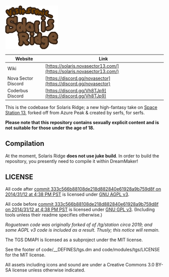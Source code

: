 ![Visit Scenic Solaris Ridge](.github/images/SolarisVisit.png)

| Website             | Link                                                                                                 |
| ------------------- | ---------------------------------------------------------------------------------------------------- |
| Wiki                | [https://solaris.novasector13.com/](https://solaris.novasector13.com/)                     |
| Nova Sector Discord | [https://discord.gg/novasector](https://discord.gg/novasector) |
| Coderbus Discord    | [https://discord.gg/Vh8TJp9](https://discord.gg/Vh8TJp9)                                             |

This is the codebase for Solaris Ridge; a new high-fantasy take on [Space Station 13](https://spacestation13.com/), forked off from Azure Peak & created by serfs, for serfs.

**Please note that this repository contains sexually explicit content and is not suitable for those under the age of 18.**

## Compilation
At the moment, Solaris Ridge **does not use juke build**. In order to build the repository, you presently need to compile it within DreamMaker!

## LICENSE

All code after [commit 333c566b88108de218d882840e61928a9b759d8f on 2014/31/12 at 4:38 PM PST](https://github.com/tgstation/tgstation/commit/333c566b88108de218d882840e61928a9b759d8f) is licensed under [GNU AGPL v3](https://www.gnu.org/licenses/agpl-3.0.html).

All code before [commit 333c566b88108de218d882840e61928a9b759d8f on 2014/31/12 at 4:38 PM PST](https://github.com/tgstation/tgstation/commit/333c566b88108de218d882840e61928a9b759d8f) is licensed under [GNU GPL v3](https://www.gnu.org/licenses/gpl-3.0.html).
(Including tools unless their readme specifies otherwise.)

*Roguetown code was originally forked of of /tg/station circa 2019; and some AGPL v3 code is included as a result. Thusly; this notice will remain.*

The TGS DMAPI is licensed as a subproject under the MIT license.

See the footer of code/__DEFINES/tgs.dm and code/modules/tgs/LICENSE for the MIT license.

All assets including icons and sound are under a Creative Commons 3.0 BY-SA license unless otherwise indicated.
